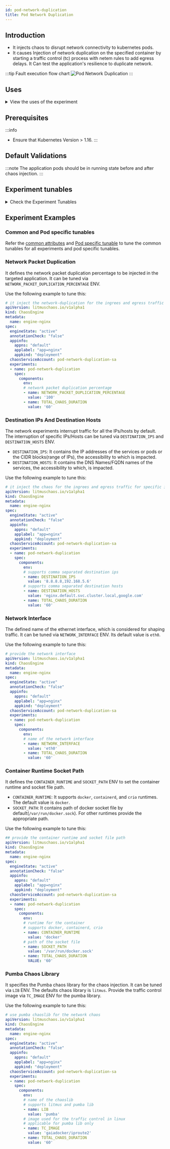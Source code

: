 ```yaml
---
id: pod-network-duplication
title: Pod Network Duplication
---
```


## Introduction
- It injects chaos to disrupt network connectivity to kubernetes pods.
- It causes Injection of network duplication on the specified container by starting a traffic control (tc) process with netem rules to add egress delays. It Can test the application's resilience to duplicate network.

:::tip Fault execution flow chart
![Pod Network Duplication](./static/images/network-chaos.png)
:::

## Uses
<details>
<summary>View the uses of the experiment</summary>
<div>
Coming soon.
</div>
</details>

## Prerequisites
:::info
- Ensure that Kubernetes Version > 1.16.
:::

## Default Validations
:::note
The application pods should be in running state before and after chaos injection.
:::

## Experiment tunables
<details>
    <summary>Check the Experiment Tunables</summary>
    <h2>Optional Fields</h2>
    <table>
      <tr>
        <th> Variables </th>
        <th> Description </th>
        <th> Notes </th>
      </tr>
      <tr>
        <td> NETWORK_INTERFACE </td>
        <td> Name of ethernet interface considered for shaping traffic  </td>
        <td> </td>
      </tr>
      <tr>
        <td> TARGET_CONTAINER  </td>
        <td> Name of container which is subjected to network latency </td>
        <td> Optional </td>
        <td> Applicable for containerd & CRI-O runtime only. Even with these runtimes, if the value is not provided, it injects chaos on the first container of the pod </td>
      </tr>
      <tr>
        <td> NETWORK_PACKET_DUPLICATION_PERCENTAGE </td>
        <td> The packet duplication in percentage </td>
        <td> Optional </td>
        <td> Default to 100 percentage </td>
      </tr>
      <tr>
        <td> CONTAINER_RUNTIME  </td>
        <td> container runtime interface for the cluster</td>
        <td> Defaults to docker, supported values: docker, containerd and crio for litmus and only docker for pumba LIB </td>
      </tr>
      <tr>
        <td> SOCKET_PATH </td>
        <td> Path of the containerd/crio/docker socket file </td>
        <td> Defaults to `/var/run/docker.sock` </td>
      </tr>
      <tr>
        <td> TOTAL_CHAOS_DURATION </td>
        <td> The time duration for chaos insertion (seconds) </td>
        <td> Default (60s) </td>
      </tr>
      <tr>
        <td> TARGET_PODS </td>
        <td> Comma separated list of application pod name subjected to pod network corruption chaos</td>
        <td> If not provided, it will select target pods randomly based on provided appLabels</td>
      </tr> 
      <tr>
        <td> DESTINATION_IPS </td>
        <td> IP addresses of the services or pods or the CIDR blocks(range of IPs), the accessibility to which is impacted </td>
        <td> comma separated IP(S) or CIDR(S) can be provided. if not provided, it will induce network chaos for all ips/destinations</td>
      </tr>  
      <tr>
        <td> DESTINATION_HOSTS </td>
        <td> DNS Names/FQDN names of the services, the accessibility to which, is impacted </td>
        <td> if not provided, it will induce network chaos for all ips/destinations or DESTINATION_IPS if already defined</td>
      </tr>      
      <tr>
        <td> PODS_AFFECTED_PERC </td>
        <td> The Percentage of total pods to target  </td>
        <td> Defaults to 0 (corresponds to 1 replica), provide numeric value only </td>
      </tr> 
    <tr>
        <td> LIB </td>
        <td> The chaos lib used to inject the chaos </td>
        <td> Default value: litmus, supported values: pumba and litmus </td>
      </tr>
      <tr>
        <td> TC_IMAGE </td>
        <td> Image used for traffic control in linux </td>
        <td> default value is `gaiadocker/iproute2` </td>
      </tr>
      <tr>
        <td> LIB_IMAGE  </td>
        <td> Image used to run the netem command </td>
        <td> Defaults to `litmuschaos/go-runner:latest` </td>
      </tr>
      <tr>
        <td> RAMP_TIME </td>
        <td> Period to wait before and after injection of chaos in sec </td>
        <td> Eg. 30 </td>
      </tr>
      <tr>
        <td> SEQUENCE </td>
        <td> It defines sequence of chaos execution for multiple target pods </td>
        <td> Default value: parallel. Supported: serial, parallel </td>
      </tr>
    </table>
</details>

## Experiment Examples

### Common and Pod specific tunables
Refer the [common attributes](../../common-tunables-for-all-experiments) and [Pod specific tunable](./common-tunables-for-pod-experiments) to tune the common tunables for all experiments and pod specific tunables.

### Network Packet Duplication

It defines the network packet duplication percentage to be injected in the targeted application. It can be tuned via `NETWORK_PACKET_DUPLICATION_PERCENTAGE` ENV. 

Use the following example to tune this:

[embedmd]:# (./static/manifests/pod-network-duplication/network-duplication.yaml yaml)
```yaml
# it inject the network-duplication for the ingrees and egress traffic
apiVersion: litmuschaos.io/v1alpha1
kind: ChaosEngine
metadata:
  name: engine-nginx
spec:
  engineState: "active"
  annotationCheck: "false"
  appinfo:
    appns: "default"
    applabel: "app=nginx"
    appkind: "deployment"
  chaosServiceAccount: pod-network-duplication-sa
  experiments:
  - name: pod-network-duplication
    spec:
      components:
        env:
        # network packet duplication percentage
        - name: NETWORK_PACKET_DUPLICATION_PERCENTAGE
          value: '100'
        - name: TOTAL_CHAOS_DURATION
          value: '60'
```

### Destination IPs And Destination Hosts

The network experiments interrupt traffic for all the IPs/hosts by default. The interruption of specific IPs/Hosts can be tuned via `DESTINATION_IPS` and `DESTINATION_HOSTS` ENV.

- `DESTINATION_IPS`: It contains the IP addresses of the services or pods or the CIDR blocks(range of IPs), the accessibility to which is impacted.
- `DESTINATION_HOSTS`: It contains the DNS Names/FQDN names of the services, the accessibility to which, is impacted.

Use the following example to tune this:

[embedmd]:# (./static/manifests/pod-network-duplication/destination-ips-and-hosts.yaml yaml)
```yaml
# it inject the chaos for the ingrees and egress traffic for specific ips/hosts
apiVersion: litmuschaos.io/v1alpha1
kind: ChaosEngine
metadata:
  name: engine-nginx
spec:
  engineState: "active"
  annotationCheck: "false"
  appinfo:
    appns: "default"
    applabel: "app=nginx"
    appkind: "deployment"
  chaosServiceAccount: pod-network-duplication-sa
  experiments:
  - name: pod-network-duplication
    spec:
      components:
        env:
        # supports comma separated destination ips
        - name: DESTINATION_IPS
          value: '8.8.8.8,192.168.5.6'
        # supports comma separated destination hosts
        - name: DESTINATION_HOSTS
          value: 'nginx.default.svc.cluster.local,google.com'
        - name: TOTAL_CHAOS_DURATION
          value: '60'
```

### Network Interface

The defined name of the ethernet interface, which is considered for shaping traffic. It can be tuned via `NETWORK_INTERFACE` ENV. Its default value is `eth0`.

Use the following example to tune this:

[embedmd]:# (./static/manifests/pod-network-duplication/network-interface.yaml yaml)
```yaml
# provide the network interface
apiVersion: litmuschaos.io/v1alpha1
kind: ChaosEngine
metadata:
  name: engine-nginx
spec:
  engineState: "active"
  annotationCheck: "false"
  appinfo:
    appns: "default"
    applabel: "app=nginx"
    appkind: "deployment"
  chaosServiceAccount: pod-network-duplication-sa
  experiments:
  - name: pod-network-duplication
    spec:
      components:
        env:
        # name of the network interface 
        - name: NETWORK_INTERFACE
          value: 'eth0'
        - name: TOTAL_CHAOS_DURATION
          value: '60'
```

### Container Runtime Socket Path

It defines the `CONTAINER_RUNTIME` and `SOCKET_PATH` ENV to set the container runtime and socket file path.

- `CONTAINER_RUNTIME`: It supports `docker`, `containerd`, and `crio` runtimes. The default value is `docker`.
- `SOCKET_PATH`: It contains path of docker socket file by default(`/var/run/docker.sock`). For other runtimes provide the appropriate path.

Use the following example to tune this:

[embedmd]:# (./static/manifests/pod-network-duplication/container-runtime-and-socket-path.yaml yaml)
```yaml
## provide the container runtime and socket file path
apiVersion: litmuschaos.io/v1alpha1
kind: ChaosEngine
metadata:
  name: engine-nginx
spec:
  engineState: "active"
  annotationCheck: "false"
  appinfo:
    appns: "default"
    applabel: "app=nginx"
    appkind: "deployment"
  chaosServiceAccount: pod-network-duplication-sa
  experiments:
  - name: pod-network-duplication
    spec:
      components:
        env:
        # runtime for the container
        # supports docker, containerd, crio
        - name: CONTAINER_RUNTIME
          value: 'docker'
        # path of the socket file
        - name: SOCKET_PATH
          value: '/var/run/docker.sock'
        - name: TOTAL_CHAOS_DURATION
          VALUE: '60'
```

### Pumba Chaos Library

It specifies the Pumba chaos library for the chaos injection. It can be tuned via `LIB` ENV. The defaults chaos library is `litmus`.
Provide the traffic control image via `TC_IMAGE` ENV for the pumba library.

Use the following example to tune this:

[embedmd]:# (./static/manifests/pod-network-duplication/pumba-lib.yaml yaml)
```yaml
# use pumba chaoslib for the network chaos
apiVersion: litmuschaos.io/v1alpha1
kind: ChaosEngine
metadata:
  name: engine-nginx
spec:
  engineState: "active"
  annotationCheck: "false"
  appinfo:
    appns: "default"
    applabel: "app=nginx"
    appkind: "deployment"
  chaosServiceAccount: pod-network-duplication-sa
  experiments:
  - name: pod-network-duplication
    spec:
      components:
        env:
        # name of the chaoslib
        # supports litmus and pumba lib
        - name: LIB
          value: 'pumba'
        # image used for the traffic control in linux
        # applicable for pumba lib only
        - name: TC_IMAGE
          value: 'gaiadocker/iproute2'
        - name: TOTAL_CHAOS_DURATION
          value: '60'
```
